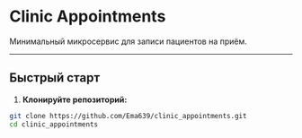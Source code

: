 # Clinic Appointments

Минимальный микросервис для записи пациентов на приём.

---

## Быстрый старт

1. **Клонируйте репозиторий:**

```bash
git clone https://github.com/Ema639/clinic_appointments.git
cd clinic_appointments
